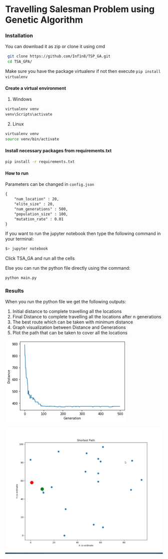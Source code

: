 # Travelling Salesman Problem using Genetic Algorithm

### Installation

You can download it as zip or clone it using cmd
```sh
 git clone https://github.com/Inf1n8/TSP_GA.git
 cd TSA_GPA/
```

Make sure you have the package virtualenv if not then execute ```pip install virtualenv```
#### Create a virtual environment 
1) Windows
```sh
virtualenv venv
venv\Scripts\activate
```

2) Linux
```sh
virtualenv venv
source venv/bin/activate
```

#### Install necessary packages from requirements.txt

```sh
pip install -r requirements.txt
```

#### How to run

Parameters can be changed in ```config.json```
```
{
	"num_location" : 20,
	"elite_size" : 20,
	"num_generations" : 500,
	"population_size" : 100,
	"mutation_rate" : 0.01
}
```

If you want to run the jupyter notebook then type the following command in your terminal:
```sh 
$> jupyter notebook
```
Click TSA_GA and run all the cells

Else you can run the python file directly using the command:
```sh
python main.py
```
### Results
When you run the python file we get the following outputs:
1) Initial distance to complete travelling all the locations
2) Final Distance to complete travelling all the locations after n generations 
3) The best route which can be taken with minimum distance
4) Graph visualization between Distance and Generations
5) Plot the path that can be taken to cover all the locations

![Generation vs Total Distance](./assets/generation_vs_dist.png)

![Shortest Path](./assets/path.gif)
